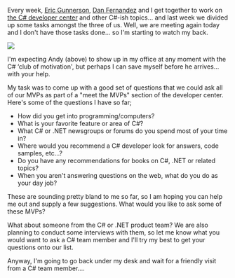 Every week, [Eric Gunnerson](http://blogs.msdn.com/ericgu), [Dan Fernandez](http://blogs.msdn.com/danielfe/) and I get together to work on [the C# developer center](http://msdn.microsoft.com/vcsharp) and other C#-ish topics... and last week we divided up some tasks amongst the three of us. Well, we are meeting again today and I don't have those tasks done... so I'm starting to watch my back.

<img src="http://msdn.microsoft.com/vcsharp/art/csharp_team.gif" border="0" />

I'm expecting Andy (above) to show up in my office at any moment with the C# &#8216;club of motivation', but perhaps I can save myself before he arrives... with your help.

My task was to come up with a good set of questions that we could ask all of our MVPs as part of a "meet the MVPs" section of the developer center. Here's some of the questions I have so far;

  * How did you get into programming/computers?
  * What is your favorite feature or area of C#?
  * What C# or .NET newsgroups or forums do you spend most of your time in?
  * Where would you recommend a C# developer look for answers, code samples, etc...?
  * Do you have any recommendations for books on C#, .NET or related topics?
  * When you aren't answering questions on the web, what do you do as your day job?

These are sounding pretty bland to me so far, so I am hoping you can help me out and supply a few suggestions. What would you like to ask some of these MVPs?

What about someone from the C# or .NET product team? We are also planning to conduct some interviews with them, so let me know what you would want to ask a C# team member and I'll try my best to get your questions onto our list.

Anyway, I'm going to go back under my desk and wait for a friendly visit from a C# team member....